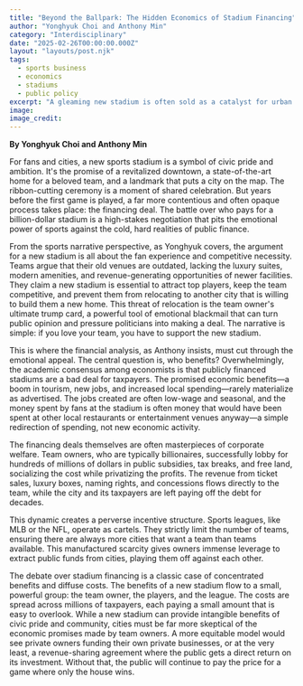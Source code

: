 ```yaml
---
title: "Beyond the Ballpark: The Hidden Economics of Stadium Financing"
author: "Yonghyuk Choi and Anthony Min"
category: "Interdisciplinary"
date: "2025-02-26T00:00:00.000Z"
layout: "layouts/post.njk"
tags:
  - sports business
  - economics
  - stadiums
  - public policy
excerpt: "A gleaming new stadium is often sold as a catalyst for urban renewal and a great deal for the city. But who really pays, and who benefits? A sports editor and a finance editor follow the money behind these multi-billion dollar projects."
image: 
image_credit: 
---
```


**By Yonghyuk Choi and Anthony Min**

For fans and cities, a new sports stadium is a symbol of civic pride and ambition. It's the promise of a revitalized downtown, a state-of-the-art home for a beloved team, and a landmark that puts a city on the map. The ribbon-cutting ceremony is a moment of shared celebration. But years before the first game is played, a far more contentious and often opaque process takes place: the financing deal. The battle over who pays for a billion-dollar stadium is a high-stakes negotiation that pits the emotional power of sports against the cold, hard realities of public finance.

From the sports narrative perspective, as Yonghyuk covers, the argument for a new stadium is all about the fan experience and competitive necessity. Teams argue that their old venues are outdated, lacking the luxury suites, modern amenities, and revenue-generating opportunities of newer facilities. They claim a new stadium is essential to attract top players, keep the team competitive, and prevent them from relocating to another city that is willing to build them a new home. This threat of relocation is the team owner's ultimate trump card, a powerful tool of emotional blackmail that can turn public opinion and pressure politicians into making a deal. The narrative is simple: if you love your team, you have to support the new stadium.

This is where the financial analysis, as Anthony insists, must cut through the emotional appeal. The central question is, who benefits? Overwhelmingly, the academic consensus among economists is that publicly financed stadiums are a bad deal for taxpayers. The promised economic benefits—a boom in tourism, new jobs, and increased local spending—rarely materialize as advertised. The jobs created are often low-wage and seasonal, and the money spent by fans at the stadium is often money that would have been spent at other local restaurants or entertainment venues anyway—a simple redirection of spending, not new economic activity.

The financing deals themselves are often masterpieces of corporate welfare. Team owners, who are typically billionaires, successfully lobby for hundreds of millions of dollars in public subsidies, tax breaks, and free land, socializing the cost while privatizing the profits. The revenue from ticket sales, luxury boxes, naming rights, and concessions flows directly to the team, while the city and its taxpayers are left paying off the debt for decades.

This dynamic creates a perverse incentive structure. Sports leagues, like MLB or the NFL, operate as cartels. They strictly limit the number of teams, ensuring there are always more cities that want a team than teams available. This manufactured scarcity gives owners immense leverage to extract public funds from cities, playing them off against each other.

The debate over stadium financing is a classic case of concentrated benefits and diffuse costs. The benefits of a new stadium flow to a small, powerful group: the team owner, the players, and the league. The costs are spread across millions of taxpayers, each paying a small amount that is easy to overlook. While a new stadium can provide intangible benefits of civic pride and community, cities must be far more skeptical of the economic promises made by team owners. A more equitable model would see private owners funding their own private businesses, or at the very least, a revenue-sharing agreement where the public gets a direct return on its investment. Without that, the public will continue to pay the price for a game where only the house wins.
